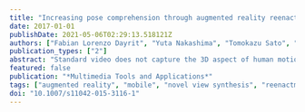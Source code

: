 ```yaml
---
title: "Increasing pose comprehension through augmented reality reenactment"
date: 2017-01-01
publishDate: 2021-05-06T02:29:13.518121Z
authors: ["Fabian Lorenzo Dayrit", "Yuta Nakashima", "Tomokazu Sato", "Naokazu Yokoya"]
publication_types: ["2"]
abstract: "Standard video does not capture the 3D aspect of human motion, which is important for comprehension of motion that may be ambiguous. In this paper, we apply augmented reality (AR) techniques to give viewers insight into 3D motion by allowing them to manipulate the viewpoint of a motion sequence of a human actor using a handheld mobile device. The motion sequence is captured using a single RGB-D sensor, which is easier for a general user, but presents the unique challenge of synthesizing novel views using images captured from a single viewpoint. To address this challenge, our proposed system reconstructs a 3D model of the actor, then uses a combination of the actor's pose and viewpoint similarity to find appropriate images to texture it. The system then renders the 3D model on the mobile device using visual SLAM to create a map in order to use it to estimate the mobile device's camera pose relative to the original capturing environment. We call this novel view of a moving human actor a reenactment, and evaluate its usefulness and quality with an experiment and a survey."
featured: false
publication: "*Multimedia Tools and Applications*"
tags: ["augmented reality", "mobile", "novel view synthesis", "reenactment"]
doi: "10.1007/s11042-015-3116-1"
---
```


